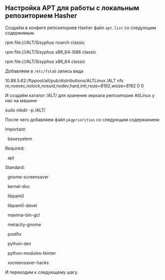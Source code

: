 ## Настройка APT для работы с локальным репозиторием Hasher

Создаём в конфиге репозиториев Hasher файл `apt.list` со следующим содержимым.
<div id="termynal" data-termynal data-ty-title="nano ~/.hasher/repo/x86_64/apt.list" data-ty-typeDelay="40" data-ty-lineDelay="700">
    <span data-ty>
        <p>rpm file:///ALT/Sisyphus noarch classic</p>
        <p>rpm file:///ALT/Sisyphus x86_64-i586 classic</p>
        <p>rpm file:///ALT/Sisyphus x86_64 classic</p>
    </span>
</div>

Добавляем в `/etc/fstab` запись вида
<div id="termynal" data-termynal data-ty-title="nano /etc/fstab" data-ty-typeDelay="40" data-ty-lineDelay="700">
    <span data-ty>
        <p>10.88.5.62:/ftppool/all/pub/distributions/ALTLinux      /ALT    nfs     ro,noexec,nolock,nosuid,nodev,hard,intr,rsize=8192,wsize=8192 0 0</p>
    </span>
</div>

И создаём каталог /ALT/ для хранения зеркала репозитория AltLinux у нас на машине
<div id="termynal" data-termynal data-ty-title="bash" data-ty-typeDelay="40" data-ty-lineDelay="700">
    <span data-ty="input" data-ty-prompt="[~] $">sudo mkdir -p /ALT/</span>
</div>

После чего добавляем файл `pkgpriorities` со следующим содержанием:
<div id="termynal" data-termynal data-ty-title="nano ~/.hasher/repo/x86_64/pkgpriorities" data-ty-typeDelay="40" data-ty-lineDelay="700">
    <span data-ty>
        <p>Important:</p>
        <p>&nbsp;&nbsp;basesystem</p>
        <p>Required:</p>
        <p>&nbsp;&nbsp;apt</p>
        <p>Standard:</p>
        <p>&nbsp;&nbsp;gnome-screensaver</p>
        <p>&nbsp;&nbsp;kernel-doc</p>
        <p>&nbsp;&nbsp;libpam0</p>
        <p>&nbsp;&nbsp;libpam0-devel</p>
        <p>&nbsp;&nbsp;maxima-bin-gcl</p>
        <p>&nbsp;&nbsp;metacity-gnome</p>
        <p>&nbsp;&nbsp;postfix</p>
        <p>&nbsp;&nbsp;python-dev</p>
        <p>&nbsp;&nbsp;python-modules-tkinter</p>
        <p>&nbsp;&nbsp;xscreensaver-hacks</p>
    </span>
</div>

И переходим к следующему шагу.